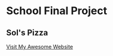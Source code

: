 # School Final Project

## Sol's Pizza

[Visit My Awesome Website](https://sols-pizza-shop.vercel.app/)
